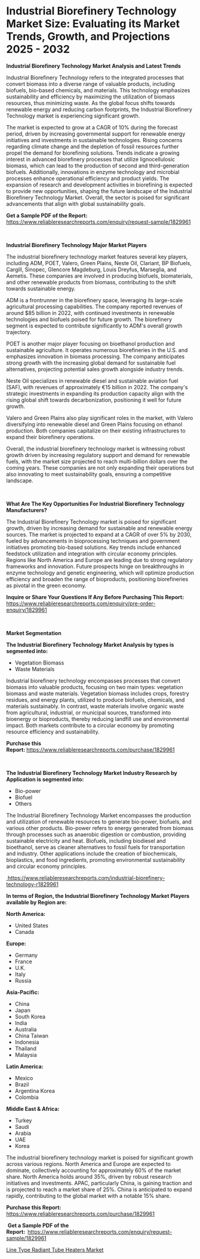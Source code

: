<p><h1>Industrial Biorefinery Technology Market Size: Evaluating its Market Trends, Growth, and Projections 2025 - 2032</h1></p><p><strong>Industrial Biorefinery Technology Market Analysis and Latest Trends</strong></p>
<p><p>Industrial Biorefinery Technology refers to the integrated processes that convert biomass into a diverse range of valuable products, including biofuels, bio-based chemicals, and materials. This technology emphasizes sustainability and efficiency by maximizing the utilization of biomass resources, thus minimizing waste. As the global focus shifts towards renewable energy and reducing carbon footprints, the Industrial Biorefinery Technology market is experiencing significant growth.</p><p>The market is expected to grow at a CAGR of 10% during the forecast period, driven by increasing governmental support for renewable energy initiatives and investments in sustainable technologies. Rising concerns regarding climate change and the depletion of fossil resources further propel the demand for biorefining solutions. Trends indicate a growing interest in advanced biorefinery processes that utilize lignocellulosic biomass, which can lead to the production of second and third-generation biofuels. Additionally, innovations in enzyme technology and microbial processes enhance operational efficiency and product yields. The expansion of research and development activities in biorefining is expected to provide new opportunities, shaping the future landscape of the Industrial Biorefinery Technology Market. Overall, the sector is poised for significant advancements that align with global sustainability goals.</p></p>
<p><strong>Get a Sample PDF of the Report:&nbsp;</strong> <a href="https://www.reliableresearchreports.com/enquiry/request-sample/1829961?utm_campaign=2954&utm_medium=2&utm_source=Github&utm_content=ia&utm_term=07042025&utm_id=industrial-biorefinery-technology">https://www.reliableresearchreports.com/enquiry/request-sample/1829961</a></p>
<p>&nbsp;</p>
<p><strong>Industrial Biorefinery Technology Major Market Players</strong></p>
<p><p>The industrial biorefinery technology market features several key players, including ADM, POET, Valero, Green Plains, Neste Oil, Clariant, BP Biofuels, Cargill, Sinopec, Glencore Magdeburg, Louis Dreyfus, Marseglia, and Aemetis. These companies are involved in producing biofuels, biomaterials, and other renewable products from biomass, contributing to the shift towards sustainable energy.</p><p>ADM is a frontrunner in the biorefinery space, leveraging its large-scale agricultural processing capabilities. The company reported revenues of around $85 billion in 2022, with continued investments in renewable technologies and biofuels poised for future growth. The biorefinery segment is expected to contribute significantly to ADM's overall growth trajectory.</p><p>POET is another major player focusing on bioethanol production and sustainable agriculture. It operates numerous biorefineries in the U.S. and emphasizes innovation in biomass processing. The company anticipates strong growth with the increasing global demand for sustainable fuel alternatives, projecting potential sales growth alongside industry trends.</p><p>Neste Oil specializes in renewable diesel and sustainable aviation fuel (SAF), with revenues of approximately €15 billion in 2022. The company's strategic investments in expanding its production capacity align with the rising global shift towards decarbonization, positioning it well for future growth.</p><p>Valero and Green Plains also play significant roles in the market, with Valero diversifying into renewable diesel and Green Plains focusing on ethanol production. Both companies capitalize on their existing infrastructures to expand their biorefinery operations.</p><p>Overall, the industrial biorefinery technology market is witnessing robust growth driven by increasing regulatory support and demand for renewable fuels, with the market size projected to reach multi-billion dollars over the coming years. These companies are not only expanding their operations but also innovating to meet sustainability goals, ensuring a competitive landscape.</p></p>
<p>&nbsp;</p>
<p><strong>What Are The Key Opportunities For Industrial Biorefinery Technology Manufacturers?</strong></p>
<p><p>The Industrial Biorefinery Technology market is poised for significant growth, driven by increasing demand for sustainable and renewable energy sources. The market is projected to expand at a CAGR of over 5% by 2030, fueled by advancements in bioprocessing techniques and government initiatives promoting bio-based solutions. Key trends include enhanced feedstock utilization and integration with circular economy principles. Regions like North America and Europe are leading due to strong regulatory frameworks and innovation. Future prospects hinge on breakthroughs in enzyme technology and genetic engineering, which will optimize production efficiency and broaden the range of bioproducts, positioning biorefineries as pivotal in the green economy.</p></p>
<p><strong>Inquire or Share Your Questions If Any Before Purchasing This Report:</strong> <a href="https://www.reliableresearchreports.com/enquiry/pre-order-enquiry/1829961?utm_campaign=2954&utm_medium=2&utm_source=Github&utm_content=ia&utm_term=07042025&utm_id=industrial-biorefinery-technology">https://www.reliableresearchreports.com/enquiry/pre-order-enquiry/1829961</a></p>
<p>&nbsp;</p>
<p><strong>Market Segmentation</strong></p>
<p><strong>The Industrial Biorefinery Technology Market Analysis by types is segmented into:</strong></p>
<p><ul><li>Vegetation Biomass</li><li>Waste Materials</li></ul></p>
<p><p>Industrial biorefinery technology encompasses processes that convert biomass into valuable products, focusing on two main types: vegetation biomass and waste materials. Vegetation biomass includes crops, forestry residues, and energy plants, utilized to produce biofuels, chemicals, and materials sustainably. In contrast, waste materials involve organic waste from agricultural, industrial, or municipal sources, transformed into bioenergy or bioproducts, thereby reducing landfill use and environmental impact. Both markets contribute to a circular economy by promoting resource efficiency and sustainability.</p></p>
<p><strong>Purchase this Report:&nbsp;</strong><a href="https://www.reliableresearchreports.com/purchase/1829961?utm_campaign=2954&utm_medium=2&utm_source=Github&utm_content=ia&utm_term=07042025&utm_id=industrial-biorefinery-technology">https://www.reliableresearchreports.com/purchase/1829961</a></p>
<p>&nbsp;</p>
<p><strong>The Industrial Biorefinery Technology Market Industry Research by Application is segmented into:</strong></p>
<p><ul><li>Bio-power</li><li>Biofuel</li><li>Others</li></ul></p>
<p><p>The Industrial Biorefinery Technology Market encompasses the production and utilization of renewable resources to generate bio-power, biofuels, and various other products. Bio-power refers to energy generated from biomass through processes such as anaerobic digestion or combustion, providing sustainable electricity and heat. Biofuels, including biodiesel and bioethanol, serve as cleaner alternatives to fossil fuels for transportation and industry. Other applications include the creation of biochemicals, bioplastics, and food ingredients, promoting environmental sustainability and circular economy principles.</p></p>
<p><a href="https://www.reliableresearchreports.com/industrial-biorefinery-technology-r1829961?utm_campaign=2954&utm_medium=2&utm_source=Github&utm_content=ia&utm_term=07042025&utm_id=industrial-biorefinery-technology">&nbsp;https://www.reliableresearchreports.com/industrial-biorefinery-technology-r1829961</a></p>
<p><strong>In terms of Region, the Industrial Biorefinery Technology Market Players available by Region are:</strong></p>
<p>
    <p> <strong> North America: </strong>
        <ul>
            <li>United States</li>
            <li>Canada</li>
        </ul>
        </p> 
    <p> <strong> Europe: </strong>
        <ul>
            <li>Germany</li>
            <li>France</li>
            <li>U.K.</li>
            <li>Italy</li>
            <li>Russia</li>
        </ul>
        </p> 
    <p> <strong> Asia-Pacific: </strong>
        <ul>
            <li>China</li>
            <li>Japan</li>
            <li>South Korea</li>
            <li>India</li>
            <li>Australia</li>
            <li>China Taiwan</li>
            <li>Indonesia</li>
            <li>Thailand</li>
            <li>Malaysia</li>
        </ul>
        </p> 
    <p> <strong> Latin America: </strong>
        <ul>
            <li>Mexico</li>
            <li>Brazil</li>
            <li>Argentina Korea</li>
            <li>Colombia</li>
        </ul>
        </p> 
    <p> <strong> Middle East & Africa: </strong>
        <ul>
            <li>Turkey</li>
            <li>Saudi</li>
            <li>Arabia</li>
            <li>UAE</li>
            <li>Korea</li>
        </ul>
    </p>
    </p>
<p><p>The industrial biorefinery technology market is poised for significant growth across various regions. North America and Europe are expected to dominate, collectively accounting for approximately 60% of the market share. North America holds around 35%, driven by robust research initiatives and investments. APAC, particularly China, is gaining traction and is projected to reach a market share of 25%. China is anticipated to expand rapidly, contributing to the global market with a notable 15% share.</p></p>
<p><strong>Purchase this Report: </strong><a href="https://www.reliableresearchreports.com/purchase/1829961?utm_campaign=2954&utm_medium=2&utm_source=Github&utm_content=ia&utm_term=07042025&utm_id=industrial-biorefinery-technology">https://www.reliableresearchreports.com/purchase/1829961</a></p>
<p>&nbsp;<strong>Get a Sample PDF of the Report:&nbsp;&nbsp;</strong><a href="https://www.reliableresearchreports.com/enquiry/request-sample/1829961?utm_campaign=2954&utm_medium=2&utm_source=Github&utm_content=ia&utm_term=07042025&utm_id=industrial-biorefinery-technology">https://www.reliableresearchreports.com/enquiry/request-sample/1829961</a></p>
<p><strong></strong></p>
<p><p><a href="https://github.com/dailyspunj47/Market-Research-Report-List-1/blob/main/line-type-radiant-tube-heaters-market.md?utm_campaign=2954&utm_medium=2&utm_source=Github&utm_content=ia&utm_term=07042025&utm_id=industrial-biorefinery-technology">Line Type Radiant Tube Heaters Market</a></p></p>